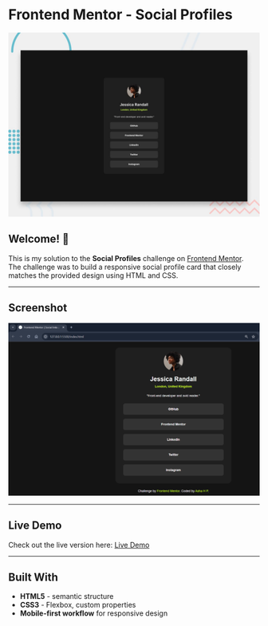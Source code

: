 # Frontend Mentor - Social Profiles

![Design preview for the Social Profiles challenge](preview.jpg)

## Welcome! 👋

This is my solution to the **Social Profiles** challenge on [Frontend Mentor](https://www.frontendmentor.io).  
The challenge was to build a responsive social profile card that closely matches the provided design using HTML and CSS.

---

## Screenshot

![Screenshot of my Social Profiles project](./assets/screenshot.jpg)

---

## Live Demo

Check out the live version here: [Live Demo](https://asha-16.github.io/social-links-profile-main/)

---

## Built With

- **HTML5** - semantic structure  
- **CSS3** - Flexbox, custom properties  
- **Mobile-first workflow** for responsive design
